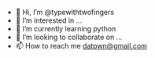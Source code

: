 - 👋 Hi, I’m @typewithtwofingers
- 👀 I’m interested in ...
- 🌱 I’m currently learning python
- 💞️ I’m looking to collaborate on ...
- 📫 How to reach me datpwn@gmail.com

<!---
typewithtwofingers/typewithtwofingers is a ✨ special ✨ repository because its `README.md` (this file) appears on your GitHub profile.
You can click the Preview link to take a look at your changes.
--->
